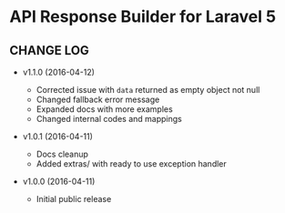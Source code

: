 # API Response Builder for Laravel 5 #
 
## CHANGE LOG ##

* v1.1.0 (2016-04-12)
   * Corrected issue with `data` returned as empty object not null
   * Changed fallback error message
   * Expanded docs with more examples
   * Changed internal codes and mappings

* v1.0.1 (2016-04-11)
   * Docs cleanup
   * Added extras/ with ready to use exception handler

* v1.0.0 (2016-04-11)
   * Initial public release
